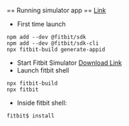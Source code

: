 == Running simulator app ==
[Link](https://dev.fitbit.com/build/guides/command-line-interface/)

* First time launch
```
npm add --dev @fitbit/sdk
npm add --dev @fitbit/sdk-cli
npx fitbit-build generate-appid
```
* Start Fitbit Simulator [Download Link](https://simulator-updates.fitbit.com/download/latest/win)
* Launch fitbit shell
``` 
npx fitbit-build
npx fitbit
```
* Inside fitbit shell:
```
fitbit$ install
```